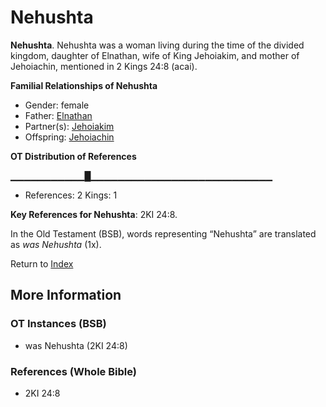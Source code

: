 # Nehushta
**Nehushta**. 
Nehushta was a woman living during the time of the divided kingdom, daughter of Elnathan, wife of King Jehoiakim, and mother of Jehoiachin, mentioned in 2 Kings 24:8 (acai). 




**Familial Relationships of Nehushta**


* Gender: female
* Father: [Elnathan](Elnathan.md)
* Partner(s): [Jehoiakim](Jehoiakim.md)
* Offspring: [Jehoiachin](Jehoiachin.md)


**OT Distribution of References**

▁▁▁▁▁▁▁▁▁▁▁█▁▁▁▁▁▁▁▁▁▁▁▁▁▁▁▁▁▁▁▁▁▁▁▁▁▁▁
* References: 2 Kings: 1



**Key References for Nehushta**: 
2KI 24:8. 


In the Old Testament (BSB), words representing “Nehushta” are translated as 
*was Nehushta* (1x). 




Return to [Index](00-Index.md)

## More Information

### OT Instances (BSB)

* was Nehushta (2KI 24:8)



### References (Whole Bible)

* 2KI 24:8



